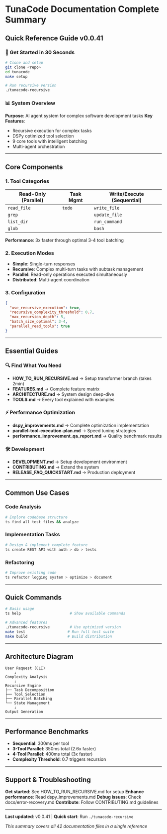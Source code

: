 # TunaCode Documentation Complete Summary
## Quick Reference Guide v0.0.41

### 🚀 **Get Started in 30 Seconds**
```bash
# Clone and setup
git clone <repo>
cd tunacode
make setup

# Run recursive version
./tunacode-recursive
```

### 📊 **System Overview**
**Purpose**: AI agent system for complex software development tasks
**Key Features**: 
- Recursive execution for complex tasks
- DSPy optimized tool selection  
- 9 core tools with intelligent batching
- Multi-agent orchestration

---

## **Core Components**

### **1. Tool Categories**
| **Read-Only** (Parallel) | **Task Mgmt** | **Write/Execute** (Sequential) |
|--------------------------|---------------|--------------------------------|
| `read_file`              | `todo`        | `write_file`                   |
| `grep`                   |               | `update_file`                  |
| `list_dir`               |               | `run_command`                  |
| `glob`                   |               | `bash`                         |

**Performance**: 3x faster through optimal 3-4 tool batching

### **2. Execution Modes**
- **Simple**: Single-turn responses
- **Recursive**: Complex multi-turn tasks with subtask management
- **Parallel**: Read-only operations executed simultaneously  
- **Distributed**: Multi-agent coordination

### **3. Configuration**
```json
{
  "use_recursive_execution": true,
  "recursive_complexity_threshold": 0.7,
  "max_recursion_depth": 5,
  "batch_size_optimal": 3-4,
  "parallel_read_tools": true
}
```

---

## **Essential Guides**

### **🔍 Find What You Need**
- **HOW_TO_RUN_RECURSIVE.md** → Setup transformer branch (takes 2min)
- **FEATURES.md** → Complete feature matrix
- **ARCHITECTURE.md** → System design deep-dive
- **TOOLS.md** → Every tool explained with examples

### **⚡ Performance Optimization**
- **dspy_improvements.md** → Complete optimization implementation
- **parallel-tool-execution-plan.md** → Speed tuning strategies
- **performance_improvement_qa_report.md** → Quality benchmark results

### **🛠 Development**
- **DEVELOPMENT.md** → Setup development environment
- **CONTRIBUTING.md** → Extend the system
- **RELEASE_FAQ_QUICKSTART.md** → Production deployment

---

## **Common Use Cases**

### **Code Analysis**
```bash
# Explore codebase structure
ts find all test files && analyze
```

### **Implementation Tasks**
```bash
# Design & implement complete feature
ts create REST API with auth > db > tests
```

### **Refactoring**
```bash
# Improve existing code
ts refactor logging system > optimize > document
```

---

## **Quick Commands**
```bash
# Basic usage
ts help                      # Show available commands

# Advanced features
./tunacode-recursive         # Use optimized version
make test                   # Run full test suite
make build                  # Build distribution
```

---

## **Architecture Diagram**
```
User Request (CLI)
    ↓
Complexity Analysis
    ↓
Recursive Engine
├── Task Decomposition
├── Tool Selection
├── Parallel Batching
└── State Management
    ↓
Output Generation
```

---

## **Performance Benchmarks**
- **Sequential**: 300ms per tool
- **3-Tool Parallel**: 350ms total (2.6x faster)  
- **4-Tool Parallel**: 400ms total (3x faster)
- **Complexity Threshold**: 0.7 triggers recursion

---

## **Support & Troubleshooting**

**Get started**: See HOW_TO_RUN_RECURSIVE.md for setup
**Enhance performance**: Read dspy_improvements.md
**Debug issues**: Check docs/error-recovery.md
**Contribute**: Follow CONTRIBUTING.md guidelines

---

**Last updated**: v0.0.41 | **Quick start**: Run `./tunacode-recursive`

*This summary covers all 42 documentation files in a single reference*